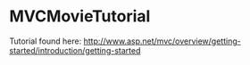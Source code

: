 # MVCMovieTutorial
Tutorial found here: http://www.asp.net/mvc/overview/getting-started/introduction/getting-started
